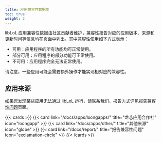 ```yaml
---
title: 应用兼容性数据库
toc: true
weight: 2
---
```


libLoL 应用兼容性数据由社区贡献者维护，兼容性报告对应的应用版本、来源和更新时间等信息均在页面中列出。其中兼容性使用如下方式表示：

- 可用：应用程序的所有功能均可正常使用。
- 部分可用：应用程序的部分功能可正常使用。
- 不可用：应用程序完全无法正常使用。

请注意，一些应用可能会需要额外操作才能实现相对应的兼容性。

## 应用来源

如果您发现某些应用无法通过 libLoL 运行，请联系我们。报告方式详见[报告兼容性问题](/docs/report/)页面。

{{< cards >}} 
{{< card link="/docs/apps/loongapps/" title="龙芯应用合作社" icon="loongapp" >}}
{{< card link="/docs/apps/other/" title="其他来源" icon="globe" >}}
{{< card link="/docs/report/" title="报告兼容性问题" icon="exclamation-circle" >}}
{{< /cards >}}
